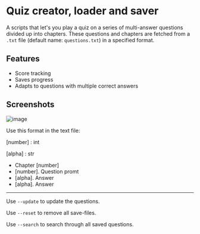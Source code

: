 # Quiz creator, loader and saver

A scripts that let's you play a quiz on a series of multi-answer questions divided up into chapters. 
These questions and chapters are fetched from a `.txt` file (default name: `questions.txt`) in a specified format.

## Features

- Score tracking
- Saves progress
- Adapts to questions with multiple correct answers

## Screenshots

![image](https://user-images.githubusercontent.com/63741680/159105089-796b8f4e-8ec8-4e83-9a2f-bc3023cb7069.png)


Use this format in the text file:

[number] : int

[alpha] : str

* Chapter [number]
* [number]. Question promt
* [alpha]. Answer
* [alpha]. Answer

---

Use `--update` to update the questions.

Use `--reset` to remove all save-files.

Use `--search` to search through all saved questions.
